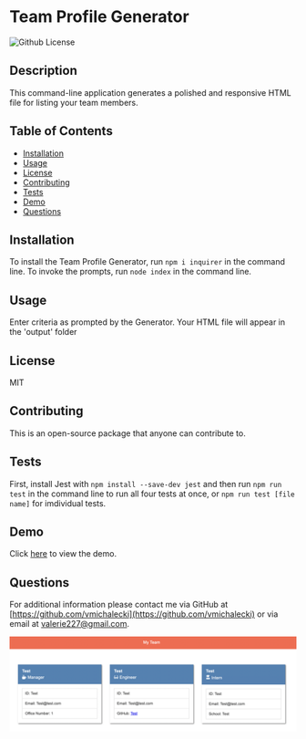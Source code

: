 # Team Profile Generator

![Github License](https://img.shields.io/badge/License-MIT-yellow.svg)

## Description
This command-line application generates a polished and responsive HTML file for listing your team members.

## Table of Contents
* [Installation](#Installation)
* [Usage](#Usage)
* [License](#License)
* [Contributing](#Contributing)
* [Tests](#Tests)
* [Demo](#Demo)
* [Questions](#Questions)

## Installation
To install the Team Profile Generator, run ```npm i inquirer``` in the command line. To invoke the prompts, run ```node index``` in the command line.

## Usage
Enter criteria as prompted by the Generator. Your HTML file will appear in the 'output' folder

## License
MIT

## Contributing
This is an open-source package that anyone can contribute to.

## Tests
First, install Jest with ```npm install --save-dev jest``` and then run ```npm run test``` in the command line to run all four tests at once, or ```npm run test [file name]``` for imdividual tests.

## Demo
Click [here](https://drive.google.com/file/d/1IKgS0tnAbtQQBIt7SorxURU5aXW6TQAr/view?usp=sharing) to view the demo.

## Questions
For additional information please contact me via GitHub at [https://github.com/vmichalecki](https://github.com/vmichalecki) or via email at [valerie227@gmail.com](mailto:valerie227@gmail.com?subject=[GitHub]%Team%Profile%Generator).

![Team Profile Generator Screenshot](./assets/team-profile-generator-screenshot.png)